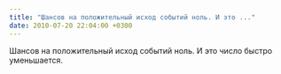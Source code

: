 ```yaml
---
title: "Шансов на положительный исход событий ноль. И это ..."
date: 2010-07-20 22:04:00 +0300
---
```


Шансов на положительный исход событий ноль. И это число быстро уменьшается.

